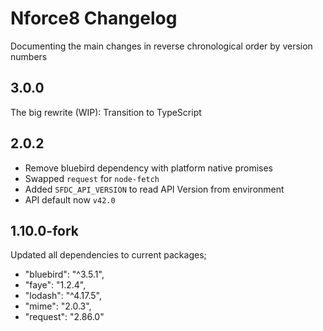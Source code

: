 # Nforce8 Changelog

Documenting the main changes in reverse chronological order by version numbers

## 3.0.0

The big rewrite (WIP): Transition to TypeScript

## 2.0.2

* Remove bluebird dependency with platform native promises
* Swapped `request` for `node-fetch`
* Added `SFDC_API_VERSION` to read API Version from environment
* API default now `v42.0`

## 1.10.0-fork

Updated all dependencies to current packages;

* "bluebird": "^3.5.1",
* "faye": "1.2.4",
* "lodash": "^4.17.5",
* "mime": "2.0.3",
* "request": "2.86.0"
